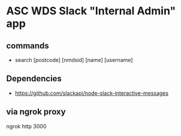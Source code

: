 # ASC WDS Slack "Internal Admin" app

## commands
* search [postcode] [nmdsid] [name] [username] <value>

## Dependencies
* https://github.com/slackapi/node-slack-interactive-messages

## via ngrok proxy
ngrok http 3000